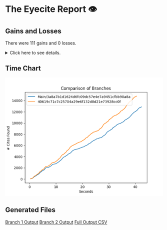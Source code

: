 # The Eyecite Report :eye:



Gains and Losses
---------
There were 111 gains and 0 losses.

<details>
<summary>Click here to see details.</summary>

|     id     |             Gain            |  Loss  |
| ---------- | --------------------------- | ------ |
|  4994933   |            supra,           |        |
|   52459    |       8 U.S.C. §
1101       |        |
|  2046752   |            supra,           |        |
|  2046752   |            supra;           |        |
|  2046752   |            supra.           |        |
|  5165179   |            supra.           |        |
|  1245958   |            supra.           |        |
|  4013931   |       28 U.S.C. § 2401      |        |
|  5970983   |           (supra).          |        |
|   685153   |      21 U.S.C. Sec. 846     |        |
|   685153   |      21 U.S.C. Sec. 841     |        |
|  4536776   |       19 U.S.C. § 2251      |        |
|  6144534   |           (supra):          |        |
|  2141253   |       149 F.Supp. 562       |        |
|  2060699   |        Beckler at 775       |        |
|  2999939   |       18 U.S.C.
§ 2113      |        |
|  2999939   |       18 U.S.C.
§ 924       |        |
|  2999939   |       18
U.S.C. § 924       |        |
|  2999939   |       18 U.S.C. § 3553      |        |
|  2999939   |       18 U.S.C.
§ 3553      |        |
|  3419420   |            supra            |        |
|  2277838   | Tex. Tax Code Ann. §§ 42.01 |        |
|  3542084   |         200 S.W. 286        |        |
|   212922   |       28 U.S.C. § 2253      |        |
|  1771039   |            supra            |        |
|  2257892   |      38 Cal.Rptr.2d 908     |        |
|   270119   |            supra.           |        |
|  1897124   |            supra            |        |
|  1897124   |            supra.           |        |
|  1537257   |      9 U.S.C. Section 1     |        |
|  1537257   |            supra            |        |
|  1950193   |            supra,           |        |
|  1814863   |            supra,           |        |
|  1814863   |        36 La.Ann. 264       |        |
|  1814863   |            supra;           |        |
|  1814863   |            supra.           |        |
|  2206425   |    358 Ill.App.3d at 727    |        |
|  2206425   |      303 Ill. Dec. 715      |        |
|  2206425   |       228 Ill.Dec. 179      |        |
|  1183603   |            Supra,           |        |
|  1183603   |        32 L.E.2d 411        |        |
|  2042257   |            supra            |        |
|  2357843   |            supra            |        |
|  2414924   |       Robinson at 1211      |        |
|  2414924   |            supra,           |        |
|  2414924   |        Brzonkala at 3       |        |
|  2414924   |       Brzonkala at 874      |        |
|  2414924   |       Brzonkala at 834      |        |
|  2414924   |       Robinson at 1210      |        |
|  2414924   |       Brzonkala at 887      |        |
|  2414924   |        Boerne at 2170       |        |
|  2414924   |            supra.           |        |


</details>



Time Chart
---------

![image](https://raw.githubusercontent.com/freelawproject/eyecite/artifacts/206/results/chart.png)


Generated Files
---------

[Branch 1 Output](https://raw.githubusercontent.com/freelawproject/eyecite/artifacts/206/results/3a8a7b1d1624d6fc09dc57e4e7a9451cfbb90a8a.json)
[Branch 2 Output](https://raw.githubusercontent.com/freelawproject/eyecite/artifacts/206/results/40619c71c7c25704a29e6f132d8d21e73928cc0f.json)
[Full Output CSV ](https://raw.githubusercontent.com/freelawproject/eyecite/artifacts/206/results/output.csv)
